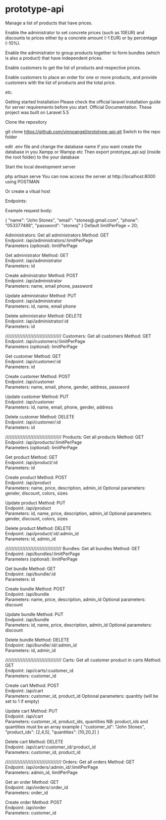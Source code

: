 # prototype-api

Manage a list of products that have prices. 

Enable the administrator to set concrete prices (such as 10EUR) and discounts to prices either by a concrete amount (-1 EUR) or by percentage (-10%). 

Enable the administrator to group products together to form bundles (which is also a product) that have independent prices. 

Enable customers to get the list of products and respective prices. 

Enable customers to place an order for one or more products, and provide customers with the list of products and the total price.

etc.


Getting started
Installation
Please check the official laravel installation guide for server requirements before you start. Official Documentation. These project was built on Laravel 5.5

Clone the repository

git clone https://github.com/vinnoangel/prototype-api.git
Switch to the repo folder

edit .env file and change the database name if you want
create the database in you Xampp or Wampp etc
Then export prototype_api.sql (inside the root folder) to the your database

Start the local development server

php artisan serve
You can now access the server at http://localhost:8000 using POSTMAN

Or create a vitual host



Endpoints:

Example request body:

{
	"name": "John Stones",
	"email": "stones@.gmail.com",
	"phone": "053377488",
	"password": "stonesj"
}
Default limitPerPage = 20;

Administrators:
Get all administrators
Method: GET  					
Endpoint: /api/administrators/:limitPerPage	 		
Parameters (optional): limitPerPage 

Get administrator
Method: GET  					
Endpoint: /api/administrator	 		
Parameters: id

Create administrator
Method: POST  					
Endpoint: /api/administrator	 		
Parameters: name, email phone, password

Update administrator
Method: PUT  					
Endpoint: /api/administrator	 		
Parameters: id, name, email phone

Delete administrator
Method: DELETE  					
Endpoint: /api/administrator/:id	 		
Parameters: id

////////////////////////////////////
Customers:
Get all customers
Method: GET  					
Endpoint: /api/customers/:limitPerPage	 		
Parameters (optional): limitPerPage 

Get customer
Method: GET  					
Endpoint: /api/customer/:id	 		
Parameters: id

Create customer
Method: POST  					
Endpoint: /api/customer	 		
Parameters: name, email, phone, gender, address, password

Update customer
Method: PUT  					
Endpoint: /api/customer	 		
Parameters: id, name, email, phone, gender, address

Delete customer
Method: DELETE  					
Endpoint: /api/customer/:id	 		
Parameters: id


////////////////////////////////////
Products:
Get all products
Method: GET  					
Endpoint: /api/products/:limitPerPage	 		
Parameters (optional): limitPerPage 

Get product
Method: GET  					
Endpoint: /api/product/:id	 		
Parameters: id

Create product
Method: POST  					
Endpoint: /api/product	 		
Parameters: name, price, description, admin_id
Optional parameters: gender, discount, colors, sizes

Update product
Method: PUT  					
Endpoint: /api/product	 		
Parameters: id, name, price, description, admin_id
Optional parameters: gender, discount, colors, sizes

Delete product
Method: DELETE  					
Endpoint: /api/product/:id/:admin_id	 		
Parameters: id, admin_id


////////////////////////////////////
Bundles:
Get all bundles
Method: GET  					
Endpoint: /api/bundles/:limitPerPage	 		
Parameters (optional): limitPerPage 

Get bundle
Method: GET  					
Endpoint: /api/bundle/:id	 		
Parameters: id

Create bundle
Method: POST  					
Endpoint: /api/bundle	 		
Parameters: name, price, description, admin_id
Optional parameters: discount

Update bundle
Method: PUT  					
Endpoint: /api/bundle	 		
Parameters: id, name, price, description, admin_id
Optional parameters: discount

Delete bundle
Method: DELETE  					
Endpoint: /api/bundle/:id/:admin_id	 		
Parameters: id, admin_id


////////////////////////////////////
Carts:
Get all customer product in carts
Method: GET  					
Endpoint: /api/carts/:customer_id	 		
Parameters: customer_id 

Create cart
Method: POST  					
Endpoint: /api/cart	 		
Parameters: customer_id, product_id
Optional parameters: quantity (will be set to 1 if empty)

Update cart
Method: PUT  					
Endpoint: /api/cart	 		
Parameters: customer_id, product_ids, quantities
NB: product_ids and quantities must be an array
example 
{
	"customer_id": "John Stones",
	"product_ids": [2,4,5],
	"quantities": [10,20,2]
}

Delete cart
Method: DELETE  					
Endpoint: /api/cart/:customer_id/:product_id	 		
Parameters: customer_id, product_id


////////////////////////////////////
Orders:
Get all orders
Method: GET  					
Endpoint: /api/orders/:admin_id/:limitPerPage	 		
Parameters: admin_id, limitPerPage 

Get an order
Method: GET  					
Endpoint: /api/orders/:order_id	 		
Parameters: order_id

Create order
Method: POST  					
Endpoint: /api/order	 		
Parameters: customer_id
